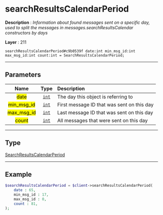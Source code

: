 # searchResultsCalendarPeriod

**Description** : *Information about found messages sent on a specific day, used to split the messages in messages\.searchResultsCalendar constructors by days*

**Layer** : 211

```tl
searchResultsCalendarPeriod#c9b0539f date:int min_msg_id:int max_msg_id:int count:int = SearchResultsCalendarPeriod;
```

---

## Parameters

| Name | Type | Description |
| :---: | :---: | :--- |
| <mark>date</mark> | [`int`](type/int) | The day this object is referring to |
| <mark>min_msg_id</mark> | [`int`](type/int) | First message ID that was sent on this day |
| <mark>max_msg_id</mark> | [`int`](type/int) | Last message ID that was sent on this day |
| <mark>count</mark> | [`int`](type/int) | All messages that were sent on this day |

---

## Type

[SearchResultsCalendarPeriod](type/SearchResultsCalendarPeriod)

---

## Example

```php
$searchResultsCalendarPeriod = $client->searchResultsCalendarPeriod(
	date : 65,
	min_msg_id : 17,
	max_msg_id : 0,
	count : 81,
);
```
